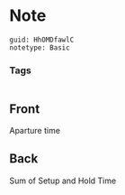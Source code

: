 # Note
```
guid: HhOMDfawlC
notetype: Basic
```

### Tags
```
```

## Front
Aparture time

## Back
Sum of Setup and Hold Time
